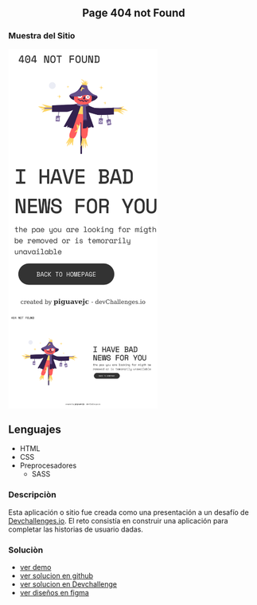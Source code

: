<main>
<section align="center">
    <h1 align="center"> Page 404 not Found </h1>
</section>
<section >
    <section>
        <h1 > Muestra del Sitio </h1>
    </section>
    <section >
         <img align="center" width="300px" heigth="300px" src="./src/img/movil.png" alt="figura del sitio web en version movil">
         <img align="center"  width="300px" heigth="300px" src="./src/img/escritorio.png" alt="figura del sitio web en version escritorio">
    <section>
   
</section>
<section >
    <section>
        <h2> Lenguajes </h2>
    </section>
    <nav>
        <ul>
            <li>HTML</li>
            <li>CSS</li>
            <li>
                Preprocesadores
                <ul>
                    <li>SASS</li>
                </ul>
            </li>
        </ul>
    </nav>
</section>
<section >
    <h3> Descripciòn </h3>
    <p>
        Esta aplicación o sitio fue creada como una presentación a un desafío de <a href="http://devchallenges.io" target="_blank">Devchallenges.io</a>. El reto consistía en construir una aplicación para completar las historias de usuario dadas.
    </p>
</section>
<section >
    <h3> Soluciòn </h3>
    <nav>
    <ul>
        <li><a href="https://jc-404-not-found.onrender.com/"> ver demo </a></li>
        <li><a href="https://github.com/jean-carlos-19/team-page"> ver solucion en github </a></li>
        <li><a href="https://devchallenges.io/solutions/UPsPRuQsvaufnf9LJjL0"> ver solucion en Devchallenge </a></li>
        <li><a href="https://www.figma.com/proto/QeKWLNhB13zDjJzqR22TKE/404-page-challenge?node-id=1%3A56&scaling=min-zoom&page-id=0%3A1"> ver diseños en figma </a></li>
    </ul>
</nav>
</section>

</main>
